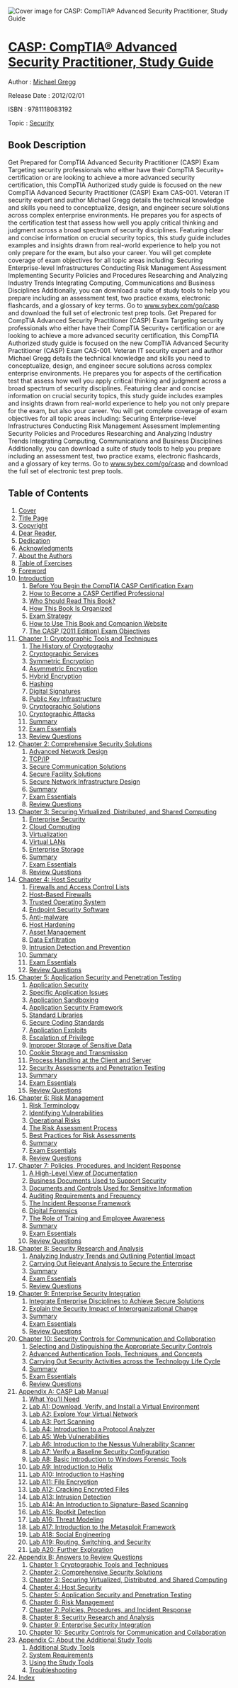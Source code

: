 ![Cover image for CASP: CompTIA® Advanced Security Practitioner, Study Guide](https://imgdetail.ebookreading.net/cover/cover/security/EB9781118083192.jpg)

[CASP: CompTIA® Advanced Security Practitioner, Study Guide](https://ebookreading.net/view/book/CASP%3A+CompTIA%C2%AE+Advanced+Security+Practitioner%2C+Study+Guide-EB9781118083192_1.html "CASP: CompTIA® Advanced Security Practitioner, Study Guide")
====================================================================================================================

Author : [Michael Gregg](https://ebookreading.net/search/author/Michael+Gregg)

Release Date : 2012/02/01

ISBN : 9781118083192

Topic : [Security](https://ebookreading.net/search/category/security)

Book Description
-----------------

Get Prepared for CompTIA Advanced Security Practitioner (CASP) Exam
Targeting security professionals who either have their CompTIA Security+ certification or are looking to achieve a more advanced security certification, this CompTIA Authorized study guide is focused on the new CompTIA Advanced Security Practitioner (CASP) Exam CAS-001. Veteran IT security expert and author Michael Gregg details the technical knowledge and skills you need to conceptualize, design, and engineer secure solutions across complex enterprise environments. He prepares you for aspects of the certification test that assess how well you apply critical thinking and judgment across a broad spectrum of security disciplines.
Featuring clear and concise information on crucial security topics, this study guide includes examples and insights drawn from real-world experience to help you not only prepare for the exam, but also your career. You will get complete coverage of exam objectives for all topic areas including:
Securing Enterprise-level Infrastructures
Conducting Risk Management Assessment
Implementing Security Policies and Procedures
Researching and Analyzing Industry Trends
Integrating Computing, Communications and Business Disciplines
Additionally, you can download a suite of study tools to help you prepare including an assessment test, two practice exams, electronic flashcards, and a glossary of key terms. Go to www.sybex.com/go/casp and download the full set of electronic test prep tools.
              Get Prepared for CompTIA Advanced Security Practitioner (CASP) Exam
Targeting security professionals who either have their CompTIA Security+ certification or are looking to achieve a more advanced security certification, this CompTIA Authorized study guide is focused on the new CompTIA Advanced Security Practitioner (CASP) Exam CAS-001. Veteran IT security expert and author Michael Gregg details the technical knowledge and skills you need to conceptualize, design, and engineer secure solutions across complex enterprise environments. He prepares you for aspects of the certification test that assess how well you apply critical thinking and judgment across a broad spectrum of security disciplines.
Featuring clear and concise information on crucial security topics, this study guide includes examples and insights drawn from real-world experience to help you not only prepare for the exam, but also your career. You will get complete coverage of exam objectives for all topic areas including:
Securing Enterprise-level Infrastructures
Conducting Risk Management Assessment
Implementing Security Policies and Procedures
Researching and Analyzing Industry Trends
Integrating Computing, Communications and Business Disciplines
Additionally, you can download a suite of study tools to help you prepare including an assessment test, two practice exams, electronic flashcards, and a glossary of key terms. Go to www.sybex.com/go/casp and download the full set of electronic test prep tools.
              
Table of Contents
-----------------

1. [Cover](https://ebookreading.net/view/book/CASP%3A+CompTIA%C2%AE+Advanced+Security+Practitioner%2C+Study+Guide-EB9781118083192_1.html)
1. [Title Page](https://ebookreading.net/view/book/CASP%3A+CompTIA%C2%AE+Advanced+Security+Practitioner%2C+Study+Guide-EB9781118083192_3.html)
1. [Copyright](https://ebookreading.net/view/book/CASP%3A+CompTIA%C2%AE+Advanced+Security+Practitioner%2C+Study+Guide-EB9781118083192_4.html)
1. [Dear Reader,](https://ebookreading.net/view/book/CASP%3A+CompTIA%C2%AE+Advanced+Security+Practitioner%2C+Study+Guide-EB9781118083192_5.html)
1. [Dedication](https://ebookreading.net/view/book/CASP%3A+CompTIA%C2%AE+Advanced+Security+Practitioner%2C+Study+Guide-EB9781118083192_6.html)
1. [Acknowledgments](https://ebookreading.net/view/book/CASP%3A+CompTIA%C2%AE+Advanced+Security+Practitioner%2C+Study+Guide-EB9781118083192_7.html)
1. [About the Authors](https://ebookreading.net/view/book/CASP%3A+CompTIA%C2%AE+Advanced+Security+Practitioner%2C+Study+Guide-EB9781118083192_8.html)
1. [Table of Exercises](https://ebookreading.net/view/book/CASP%3A+CompTIA%C2%AE+Advanced+Security+Practitioner%2C+Study+Guide-EB9781118083192_9.html)
1. [Foreword](https://ebookreading.net/view/book/CASP%3A+CompTIA%C2%AE+Advanced+Security+Practitioner%2C+Study+Guide-EB9781118083192_10.html)
1. [Introduction](https://ebookreading.net/view/book/CASP%3A+CompTIA%C2%AE+Advanced+Security+Practitioner%2C+Study+Guide-EB9781118083192_11.html)
    1. [Before You Begin the CompTIA CASP Certification Exam](https://ebookreading.net/view/book/CASP%3A+CompTIA%C2%AE+Advanced+Security+Practitioner%2C+Study+Guide-EB9781118083192_11.html#f09-anchor-1)
    1. [How to Become a CASP Certified Professional](https://ebookreading.net/view/book/CASP%3A+CompTIA%C2%AE+Advanced+Security+Practitioner%2C+Study+Guide-EB9781118083192_11.html#f09-anchor-2)
    1. [Who Should Read This Book?](https://ebookreading.net/view/book/CASP%3A+CompTIA%C2%AE+Advanced+Security+Practitioner%2C+Study+Guide-EB9781118083192_11.html#f09-anchor-3)
    1. [How This Book Is Organized](https://ebookreading.net/view/book/CASP%3A+CompTIA%C2%AE+Advanced+Security+Practitioner%2C+Study+Guide-EB9781118083192_11.html#f09-anchor-4)
    1. [Exam Strategy](https://ebookreading.net/view/book/CASP%3A+CompTIA%C2%AE+Advanced+Security+Practitioner%2C+Study+Guide-EB9781118083192_11.html#f09-anchor-5)
    1. [How to Use This Book and Companion Website](https://ebookreading.net/view/book/CASP%3A+CompTIA%C2%AE+Advanced+Security+Practitioner%2C+Study+Guide-EB9781118083192_11.html#f09-anchor-6)
    1. [The CASP (2011 Edition) Exam Objectives](https://ebookreading.net/view/book/CASP%3A+CompTIA%C2%AE+Advanced+Security+Practitioner%2C+Study+Guide-EB9781118083192_11.html#f09-anchor-7)
1. [Chapter 1: Cryptographic Tools and Techniques](https://ebookreading.net/view/book/CASP%3A+CompTIA%C2%AE+Advanced+Security+Practitioner%2C+Study+Guide-EB9781118083192_12.html)
    1. [The History of Cryptography](https://ebookreading.net/view/book/CASP%3A+CompTIA%C2%AE+Advanced+Security+Practitioner%2C+Study+Guide-EB9781118083192_12.html#c01-anchor-1)
    1. [Cryptographic Services](https://ebookreading.net/view/book/CASP%3A+CompTIA%C2%AE+Advanced+Security+Practitioner%2C+Study+Guide-EB9781118083192_12.html#c01-anchor-2)
    1. [Symmetric Encryption](https://ebookreading.net/view/book/CASP%3A+CompTIA%C2%AE+Advanced+Security+Practitioner%2C+Study+Guide-EB9781118083192_12.html#c01-anchor-3)
    1. [Asymmetric Encryption](https://ebookreading.net/view/book/CASP%3A+CompTIA%C2%AE+Advanced+Security+Practitioner%2C+Study+Guide-EB9781118083192_12.html#c01-anchor-4)
    1. [Hybrid Encryption](https://ebookreading.net/view/book/CASP%3A+CompTIA%C2%AE+Advanced+Security+Practitioner%2C+Study+Guide-EB9781118083192_12.html#c01-anchor-5)
    1. [Hashing](https://ebookreading.net/view/book/CASP%3A+CompTIA%C2%AE+Advanced+Security+Practitioner%2C+Study+Guide-EB9781118083192_12.html#c01-anchor-6)
    1. [Digital Signatures](https://ebookreading.net/view/book/CASP%3A+CompTIA%C2%AE+Advanced+Security+Practitioner%2C+Study+Guide-EB9781118083192_12.html#c01-anchor-7)
    1. [Public Key Infrastructure](https://ebookreading.net/view/book/CASP%3A+CompTIA%C2%AE+Advanced+Security+Practitioner%2C+Study+Guide-EB9781118083192_12.html#c01-anchor-8)
    1. [Cryptographic Solutions](https://ebookreading.net/view/book/CASP%3A+CompTIA%C2%AE+Advanced+Security+Practitioner%2C+Study+Guide-EB9781118083192_12.html#c01-anchor-9)
    1. [Cryptographic Attacks](https://ebookreading.net/view/book/CASP%3A+CompTIA%C2%AE+Advanced+Security+Practitioner%2C+Study+Guide-EB9781118083192_12.html#c01-anchor-10)
    1. [Summary](https://ebookreading.net/view/book/CASP%3A+CompTIA%C2%AE+Advanced+Security+Practitioner%2C+Study+Guide-EB9781118083192_12.html#c01-anchor-11)
    1. [Exam Essentials](https://ebookreading.net/view/book/CASP%3A+CompTIA%C2%AE+Advanced+Security+Practitioner%2C+Study+Guide-EB9781118083192_12.html#c01-anchor-12)
    1. [Review Questions](https://ebookreading.net/view/book/CASP%3A+CompTIA%C2%AE+Advanced+Security+Practitioner%2C+Study+Guide-EB9781118083192_12.html#c01-anchor-13)
1. [Chapter 2: Comprehensive Security Solutions](https://ebookreading.net/view/book/CASP%3A+CompTIA%C2%AE+Advanced+Security+Practitioner%2C+Study+Guide-EB9781118083192_13.html)
    1. [Advanced Network Design](https://ebookreading.net/view/book/CASP%3A+CompTIA%C2%AE+Advanced+Security+Practitioner%2C+Study+Guide-EB9781118083192_13.html#c02-anchor-1)
    1. [TCP/IP](https://ebookreading.net/view/book/CASP%3A+CompTIA%C2%AE+Advanced+Security+Practitioner%2C+Study+Guide-EB9781118083192_13.html#c02-anchor-2)
    1. [Secure Communication Solutions](https://ebookreading.net/view/book/CASP%3A+CompTIA%C2%AE+Advanced+Security+Practitioner%2C+Study+Guide-EB9781118083192_13.html#c02-anchor-3)
    1. [Secure Facility Solutions](https://ebookreading.net/view/book/CASP%3A+CompTIA%C2%AE+Advanced+Security+Practitioner%2C+Study+Guide-EB9781118083192_13.html#c02-anchor-4)
    1. [Secure Network Infrastructure Design](https://ebookreading.net/view/book/CASP%3A+CompTIA%C2%AE+Advanced+Security+Practitioner%2C+Study+Guide-EB9781118083192_13.html#c02-anchor-5)
    1. [Summary](https://ebookreading.net/view/book/CASP%3A+CompTIA%C2%AE+Advanced+Security+Practitioner%2C+Study+Guide-EB9781118083192_13.html#c02-anchor-6)
    1. [Exam Essentials](https://ebookreading.net/view/book/CASP%3A+CompTIA%C2%AE+Advanced+Security+Practitioner%2C+Study+Guide-EB9781118083192_13.html#c02-anchor-7)
    1. [Review Questions](https://ebookreading.net/view/book/CASP%3A+CompTIA%C2%AE+Advanced+Security+Practitioner%2C+Study+Guide-EB9781118083192_13.html#c02-anchor-8)
1. [Chapter 3: Securing Virtualized, Distributed, and Shared Computing](https://ebookreading.net/view/book/CASP%3A+CompTIA%C2%AE+Advanced+Security+Practitioner%2C+Study+Guide-EB9781118083192_14.html)
    1. [Enterprise Security](https://ebookreading.net/view/book/CASP%3A+CompTIA%C2%AE+Advanced+Security+Practitioner%2C+Study+Guide-EB9781118083192_14.html#c03-anchor-1)
    1. [Cloud Computing](https://ebookreading.net/view/book/CASP%3A+CompTIA%C2%AE+Advanced+Security+Practitioner%2C+Study+Guide-EB9781118083192_14.html#c03-anchor-2)
    1. [Virtualization](https://ebookreading.net/view/book/CASP%3A+CompTIA%C2%AE+Advanced+Security+Practitioner%2C+Study+Guide-EB9781118083192_14.html#c03-anchor-3)
    1. [Virtual LANs](https://ebookreading.net/view/book/CASP%3A+CompTIA%C2%AE+Advanced+Security+Practitioner%2C+Study+Guide-EB9781118083192_14.html#c03-anchor-4)
    1. [Enterprise Storage](https://ebookreading.net/view/book/CASP%3A+CompTIA%C2%AE+Advanced+Security+Practitioner%2C+Study+Guide-EB9781118083192_14.html#c03-anchor-5)
    1. [Summary](https://ebookreading.net/view/book/CASP%3A+CompTIA%C2%AE+Advanced+Security+Practitioner%2C+Study+Guide-EB9781118083192_14.html#c03-anchor-6)
    1. [Exam Essentials](https://ebookreading.net/view/book/CASP%3A+CompTIA%C2%AE+Advanced+Security+Practitioner%2C+Study+Guide-EB9781118083192_14.html#c03-anchor-7)
    1. [Review Questions](https://ebookreading.net/view/book/CASP%3A+CompTIA%C2%AE+Advanced+Security+Practitioner%2C+Study+Guide-EB9781118083192_14.html#c03-anchor-8)
1. [Chapter 4: Host Security](https://ebookreading.net/view/book/CASP%3A+CompTIA%C2%AE+Advanced+Security+Practitioner%2C+Study+Guide-EB9781118083192_15.html)
    1. [Firewalls and Access Control Lists](https://ebookreading.net/view/book/CASP%3A+CompTIA%C2%AE+Advanced+Security+Practitioner%2C+Study+Guide-EB9781118083192_15.html#c04-anchor-1)
    1. [Host-Based Firewalls](https://ebookreading.net/view/book/CASP%3A+CompTIA%C2%AE+Advanced+Security+Practitioner%2C+Study+Guide-EB9781118083192_15.html#c04-anchor-2)
    1. [Trusted Operating System](https://ebookreading.net/view/book/CASP%3A+CompTIA%C2%AE+Advanced+Security+Practitioner%2C+Study+Guide-EB9781118083192_15.html#c04-anchor-3)
    1. [Endpoint Security Software](https://ebookreading.net/view/book/CASP%3A+CompTIA%C2%AE+Advanced+Security+Practitioner%2C+Study+Guide-EB9781118083192_15.html#c04-anchor-4)
    1. [Anti-malware](https://ebookreading.net/view/book/CASP%3A+CompTIA%C2%AE+Advanced+Security+Practitioner%2C+Study+Guide-EB9781118083192_15.html#c04-anchor-5)
    1. [Host Hardening](https://ebookreading.net/view/book/CASP%3A+CompTIA%C2%AE+Advanced+Security+Practitioner%2C+Study+Guide-EB9781118083192_15.html#c04-anchor-6)
    1. [Asset Management](https://ebookreading.net/view/book/CASP%3A+CompTIA%C2%AE+Advanced+Security+Practitioner%2C+Study+Guide-EB9781118083192_15.html#c04-anchor-7)
    1. [Data Exfiltration](https://ebookreading.net/view/book/CASP%3A+CompTIA%C2%AE+Advanced+Security+Practitioner%2C+Study+Guide-EB9781118083192_15.html#c04-anchor-8)
    1. [Intrusion Detection and Prevention](https://ebookreading.net/view/book/CASP%3A+CompTIA%C2%AE+Advanced+Security+Practitioner%2C+Study+Guide-EB9781118083192_15.html#c04-anchor-9)
    1. [Summary](https://ebookreading.net/view/book/CASP%3A+CompTIA%C2%AE+Advanced+Security+Practitioner%2C+Study+Guide-EB9781118083192_15.html#c04-anchor-10)
    1. [Exam Essentials](https://ebookreading.net/view/book/CASP%3A+CompTIA%C2%AE+Advanced+Security+Practitioner%2C+Study+Guide-EB9781118083192_15.html#c04-anchor-11)
    1. [Review Questions](https://ebookreading.net/view/book/CASP%3A+CompTIA%C2%AE+Advanced+Security+Practitioner%2C+Study+Guide-EB9781118083192_15.html#c04-anchor-12)
1. [Chapter 5: Application Security and Penetration Testing](https://ebookreading.net/view/book/CASP%3A+CompTIA%C2%AE+Advanced+Security+Practitioner%2C+Study+Guide-EB9781118083192_16.html)
    1. [Application Security](https://ebookreading.net/view/book/CASP%3A+CompTIA%C2%AE+Advanced+Security+Practitioner%2C+Study+Guide-EB9781118083192_16.html#c05-anchor-1)
    1. [Specific Application Issues](https://ebookreading.net/view/book/CASP%3A+CompTIA%C2%AE+Advanced+Security+Practitioner%2C+Study+Guide-EB9781118083192_16.html#c05-anchor-2)
    1. [Application Sandboxing](https://ebookreading.net/view/book/CASP%3A+CompTIA%C2%AE+Advanced+Security+Practitioner%2C+Study+Guide-EB9781118083192_16.html#c05-anchor-3)
    1. [Application Security Framework](https://ebookreading.net/view/book/CASP%3A+CompTIA%C2%AE+Advanced+Security+Practitioner%2C+Study+Guide-EB9781118083192_16.html#c05-anchor-4)
    1. [Standard Libraries](https://ebookreading.net/view/book/CASP%3A+CompTIA%C2%AE+Advanced+Security+Practitioner%2C+Study+Guide-EB9781118083192_16.html#c05-anchor-5)
    1. [Secure Coding Standards](https://ebookreading.net/view/book/CASP%3A+CompTIA%C2%AE+Advanced+Security+Practitioner%2C+Study+Guide-EB9781118083192_16.html#c05-anchor-6)
    1. [Application Exploits](https://ebookreading.net/view/book/CASP%3A+CompTIA%C2%AE+Advanced+Security+Practitioner%2C+Study+Guide-EB9781118083192_16.html#c05-anchor-7)
    1. [Escalation of Privilege](https://ebookreading.net/view/book/CASP%3A+CompTIA%C2%AE+Advanced+Security+Practitioner%2C+Study+Guide-EB9781118083192_16.html#c05-anchor-8)
    1. [Improper Storage of Sensitive Data](https://ebookreading.net/view/book/CASP%3A+CompTIA%C2%AE+Advanced+Security+Practitioner%2C+Study+Guide-EB9781118083192_16.html#c05-anchor-9)
    1. [Cookie Storage and Transmission](https://ebookreading.net/view/book/CASP%3A+CompTIA%C2%AE+Advanced+Security+Practitioner%2C+Study+Guide-EB9781118083192_16.html#c05-anchor-10)
    1. [Process Handling at the Client and Server](https://ebookreading.net/view/book/CASP%3A+CompTIA%C2%AE+Advanced+Security+Practitioner%2C+Study+Guide-EB9781118083192_16.html#c05-anchor-11)
    1. [Security Assessments and Penetration Testing](https://ebookreading.net/view/book/CASP%3A+CompTIA%C2%AE+Advanced+Security+Practitioner%2C+Study+Guide-EB9781118083192_16.html#c05-anchor-12)
    1. [Summary](https://ebookreading.net/view/book/CASP%3A+CompTIA%C2%AE+Advanced+Security+Practitioner%2C+Study+Guide-EB9781118083192_16.html#c05-anchor-13)
    1. [Exam Essentials](https://ebookreading.net/view/book/CASP%3A+CompTIA%C2%AE+Advanced+Security+Practitioner%2C+Study+Guide-EB9781118083192_16.html#c05-anchor-14)
    1. [Review Questions](https://ebookreading.net/view/book/CASP%3A+CompTIA%C2%AE+Advanced+Security+Practitioner%2C+Study+Guide-EB9781118083192_16.html#c05-anchor-15)
1. [Chapter 6: Risk Management](https://ebookreading.net/view/book/CASP%3A+CompTIA%C2%AE+Advanced+Security+Practitioner%2C+Study+Guide-EB9781118083192_17.html)
    1. [Risk Terminology](https://ebookreading.net/view/book/CASP%3A+CompTIA%C2%AE+Advanced+Security+Practitioner%2C+Study+Guide-EB9781118083192_17.html#c06-anchor-1)
    1. [Identifying Vulnerabilities](https://ebookreading.net/view/book/CASP%3A+CompTIA%C2%AE+Advanced+Security+Practitioner%2C+Study+Guide-EB9781118083192_17.html#c06-anchor-2)
    1. [Operational Risks](https://ebookreading.net/view/book/CASP%3A+CompTIA%C2%AE+Advanced+Security+Practitioner%2C+Study+Guide-EB9781118083192_17.html#c06-anchor-3)
    1. [The Risk Assessment Process](https://ebookreading.net/view/book/CASP%3A+CompTIA%C2%AE+Advanced+Security+Practitioner%2C+Study+Guide-EB9781118083192_17.html#c06-anchor-4)
    1. [Best Practices for Risk Assessments](https://ebookreading.net/view/book/CASP%3A+CompTIA%C2%AE+Advanced+Security+Practitioner%2C+Study+Guide-EB9781118083192_17.html#c06-anchor-5)
    1. [Summary](https://ebookreading.net/view/book/CASP%3A+CompTIA%C2%AE+Advanced+Security+Practitioner%2C+Study+Guide-EB9781118083192_17.html#c06-anchor-6)
    1. [Exam Essentials](https://ebookreading.net/view/book/CASP%3A+CompTIA%C2%AE+Advanced+Security+Practitioner%2C+Study+Guide-EB9781118083192_17.html#c06-anchor-7)
    1. [Review Questions](https://ebookreading.net/view/book/CASP%3A+CompTIA%C2%AE+Advanced+Security+Practitioner%2C+Study+Guide-EB9781118083192_17.html#c06-anchor-8)
1. [Chapter 7: Policies, Procedures, and Incident Response](https://ebookreading.net/view/book/CASP%3A+CompTIA%C2%AE+Advanced+Security+Practitioner%2C+Study+Guide-EB9781118083192_18.html)
    1. [A High-Level View of Documentation](https://ebookreading.net/view/book/CASP%3A+CompTIA%C2%AE+Advanced+Security+Practitioner%2C+Study+Guide-EB9781118083192_18.html#c07-anchor-1)
    1. [Business Documents Used to Support Security](https://ebookreading.net/view/book/CASP%3A+CompTIA%C2%AE+Advanced+Security+Practitioner%2C+Study+Guide-EB9781118083192_18.html#c07-anchor-2)
    1. [Documents and Controls Used for Sensitive Information](https://ebookreading.net/view/book/CASP%3A+CompTIA%C2%AE+Advanced+Security+Practitioner%2C+Study+Guide-EB9781118083192_18.html#c07-anchor-3)
    1. [Auditing Requirements and Frequency](https://ebookreading.net/view/book/CASP%3A+CompTIA%C2%AE+Advanced+Security+Practitioner%2C+Study+Guide-EB9781118083192_18.html#c07-anchor-4)
    1. [The Incident Response Framework](https://ebookreading.net/view/book/CASP%3A+CompTIA%C2%AE+Advanced+Security+Practitioner%2C+Study+Guide-EB9781118083192_18.html#c07-anchor-5)
    1. [Digital Forensics](https://ebookreading.net/view/book/CASP%3A+CompTIA%C2%AE+Advanced+Security+Practitioner%2C+Study+Guide-EB9781118083192_18.html#c07-anchor-6)
    1. [The Role of Training and Employee Awareness](https://ebookreading.net/view/book/CASP%3A+CompTIA%C2%AE+Advanced+Security+Practitioner%2C+Study+Guide-EB9781118083192_18.html#c07-anchor-7)
    1. [Summary](https://ebookreading.net/view/book/CASP%3A+CompTIA%C2%AE+Advanced+Security+Practitioner%2C+Study+Guide-EB9781118083192_18.html#c07-anchor-8)
    1. [Exam Essentials](https://ebookreading.net/view/book/CASP%3A+CompTIA%C2%AE+Advanced+Security+Practitioner%2C+Study+Guide-EB9781118083192_18.html#c07-anchor-9)
    1. [Review Questions](https://ebookreading.net/view/book/CASP%3A+CompTIA%C2%AE+Advanced+Security+Practitioner%2C+Study+Guide-EB9781118083192_18.html#c07-anchor-10)
1. [Chapter 8: Security Research and Analysis](https://ebookreading.net/view/book/CASP%3A+CompTIA%C2%AE+Advanced+Security+Practitioner%2C+Study+Guide-EB9781118083192_19.html)
    1. [Analyzing Industry Trends and Outlining Potential Impact ](https://ebookreading.net/view/book/CASP%3A+CompTIA%C2%AE+Advanced+Security+Practitioner%2C+Study+Guide-EB9781118083192_19.html#c08-anchor-1)
    1. [Carrying Out Relevant Analysis to Secure the Enterprise](https://ebookreading.net/view/book/CASP%3A+CompTIA%C2%AE+Advanced+Security+Practitioner%2C+Study+Guide-EB9781118083192_19.html#c08-anchor-2)
    1. [Summary](https://ebookreading.net/view/book/CASP%3A+CompTIA%C2%AE+Advanced+Security+Practitioner%2C+Study+Guide-EB9781118083192_19.html#c08-anchor-3)
    1. [Exam Essentials](https://ebookreading.net/view/book/CASP%3A+CompTIA%C2%AE+Advanced+Security+Practitioner%2C+Study+Guide-EB9781118083192_19.html#c08-anchor-4)
    1. [Review Questions](https://ebookreading.net/view/book/CASP%3A+CompTIA%C2%AE+Advanced+Security+Practitioner%2C+Study+Guide-EB9781118083192_19.html#c08-anchor-5)
1. [Chapter 9: Enterprise Security Integration](https://ebookreading.net/view/book/CASP%3A+CompTIA%C2%AE+Advanced+Security+Practitioner%2C+Study+Guide-EB9781118083192_20.html)
    1. [Integrate Enterprise Disciplines to Achieve Secure Solutions](https://ebookreading.net/view/book/CASP%3A+CompTIA%C2%AE+Advanced+Security+Practitioner%2C+Study+Guide-EB9781118083192_20.html#c09-anchor-1)
    1. [Explain the Security Impact of Interorganizational Change](https://ebookreading.net/view/book/CASP%3A+CompTIA%C2%AE+Advanced+Security+Practitioner%2C+Study+Guide-EB9781118083192_20.html#c09-anchor-2)
    1. [Summary](https://ebookreading.net/view/book/CASP%3A+CompTIA%C2%AE+Advanced+Security+Practitioner%2C+Study+Guide-EB9781118083192_20.html#c09-anchor-3)
    1. [Exam Essentials](https://ebookreading.net/view/book/CASP%3A+CompTIA%C2%AE+Advanced+Security+Practitioner%2C+Study+Guide-EB9781118083192_20.html#c09-anchor-4)
    1. [Review Questions](https://ebookreading.net/view/book/CASP%3A+CompTIA%C2%AE+Advanced+Security+Practitioner%2C+Study+Guide-EB9781118083192_20.html#c09-anchor-5)
1. [Chapter 10: Security Controls for Communication and Collaboration](https://ebookreading.net/view/book/CASP%3A+CompTIA%C2%AE+Advanced+Security+Practitioner%2C+Study+Guide-EB9781118083192_21.html)
    1. [Selecting and Distinguishing the Appropriate Security Controls](https://ebookreading.net/view/book/CASP%3A+CompTIA%C2%AE+Advanced+Security+Practitioner%2C+Study+Guide-EB9781118083192_21.html#c10-anchor-1)
    1. [Advanced Authentication Tools, Techniques, and Concepts](https://ebookreading.net/view/book/CASP%3A+CompTIA%C2%AE+Advanced+Security+Practitioner%2C+Study+Guide-EB9781118083192_21.html#c10-anchor-2)
    1. [Carrying Out Security Activities across the Technology Life Cycle](https://ebookreading.net/view/book/CASP%3A+CompTIA%C2%AE+Advanced+Security+Practitioner%2C+Study+Guide-EB9781118083192_21.html#c10-anchor-3)
    1. [Summary](https://ebookreading.net/view/book/CASP%3A+CompTIA%C2%AE+Advanced+Security+Practitioner%2C+Study+Guide-EB9781118083192_21.html#c10-anchor-4)
    1. [Exam Essentials](https://ebookreading.net/view/book/CASP%3A+CompTIA%C2%AE+Advanced+Security+Practitioner%2C+Study+Guide-EB9781118083192_21.html#c10-anchor-5)
    1. [Review Questions](https://ebookreading.net/view/book/CASP%3A+CompTIA%C2%AE+Advanced+Security+Practitioner%2C+Study+Guide-EB9781118083192_21.html#c10-anchor-6)
1. [Appendix A: CASP Lab Manual](https://ebookreading.net/view/book/CASP%3A+CompTIA%C2%AE+Advanced+Security+Practitioner%2C+Study+Guide-EB9781118083192_22.html)
    1. [What You’ll Need](https://ebookreading.net/view/book/CASP%3A+CompTIA%C2%AE+Advanced+Security+Practitioner%2C+Study+Guide-EB9781118083192_22.html#bapp01-anchor-1)
    1. [Lab A1: Download, Verify, and Install a Virtual Environment](https://ebookreading.net/view/book/CASP%3A+CompTIA%C2%AE+Advanced+Security+Practitioner%2C+Study+Guide-EB9781118083192_22.html#bapp01-anchor-2)
    1. [Lab A2: Explore Your Virtual Network](https://ebookreading.net/view/book/CASP%3A+CompTIA%C2%AE+Advanced+Security+Practitioner%2C+Study+Guide-EB9781118083192_22.html#bapp01-anchor-3)
    1. [Lab A3: Port Scanning](https://ebookreading.net/view/book/CASP%3A+CompTIA%C2%AE+Advanced+Security+Practitioner%2C+Study+Guide-EB9781118083192_22.html#bapp01-anchor-4)
    1. [Lab A4: Introduction to a Protocol Analyzer](https://ebookreading.net/view/book/CASP%3A+CompTIA%C2%AE+Advanced+Security+Practitioner%2C+Study+Guide-EB9781118083192_22.html#bapp01-anchor-5)
    1. [Lab A5: Web Vulnerabilities](https://ebookreading.net/view/book/CASP%3A+CompTIA%C2%AE+Advanced+Security+Practitioner%2C+Study+Guide-EB9781118083192_22.html#bapp01-anchor-6)
    1. [Lab A6: Introduction to the Nessus Vulnerability Scanner](https://ebookreading.net/view/book/CASP%3A+CompTIA%C2%AE+Advanced+Security+Practitioner%2C+Study+Guide-EB9781118083192_22.html#bapp01-anchor-7)
    1. [Lab A7: Verify a Baseline Security Configuration](https://ebookreading.net/view/book/CASP%3A+CompTIA%C2%AE+Advanced+Security+Practitioner%2C+Study+Guide-EB9781118083192_22.html#bapp01-anchor-8)
    1. [Lab A8: Basic Introduction to Windows Forensic Tools](https://ebookreading.net/view/book/CASP%3A+CompTIA%C2%AE+Advanced+Security+Practitioner%2C+Study+Guide-EB9781118083192_22.html#bapp01-anchor-9)
    1. [Lab A9: Introduction to Helix](https://ebookreading.net/view/book/CASP%3A+CompTIA%C2%AE+Advanced+Security+Practitioner%2C+Study+Guide-EB9781118083192_22.html#bapp01-anchor-10)
    1. [Lab A10: Introduction to Hashing](https://ebookreading.net/view/book/CASP%3A+CompTIA%C2%AE+Advanced+Security+Practitioner%2C+Study+Guide-EB9781118083192_22.html#bapp01-anchor-11)
    1. [Lab A11: File Encryption](https://ebookreading.net/view/book/CASP%3A+CompTIA%C2%AE+Advanced+Security+Practitioner%2C+Study+Guide-EB9781118083192_22.html#bapp01-anchor-12)
    1. [Lab A12: Cracking Encrypted Files](https://ebookreading.net/view/book/CASP%3A+CompTIA%C2%AE+Advanced+Security+Practitioner%2C+Study+Guide-EB9781118083192_22.html#bapp01-anchor-13)
    1. [Lab A13: Intrusion Detection](https://ebookreading.net/view/book/CASP%3A+CompTIA%C2%AE+Advanced+Security+Practitioner%2C+Study+Guide-EB9781118083192_22.html#bapp01-anchor-14)
    1. [Lab A14: An Introduction to Signature-Based Scanning](https://ebookreading.net/view/book/CASP%3A+CompTIA%C2%AE+Advanced+Security+Practitioner%2C+Study+Guide-EB9781118083192_22.html#bapp01-anchor-15)
    1. [Lab A15: Rootkit Detection](https://ebookreading.net/view/book/CASP%3A+CompTIA%C2%AE+Advanced+Security+Practitioner%2C+Study+Guide-EB9781118083192_22.html#bapp01-anchor-16)
    1. [Lab A16: Threat Modeling](https://ebookreading.net/view/book/CASP%3A+CompTIA%C2%AE+Advanced+Security+Practitioner%2C+Study+Guide-EB9781118083192_22.html#bapp01-anchor-17)
    1. [Lab A17: Introduction to the Metasploit Framework](https://ebookreading.net/view/book/CASP%3A+CompTIA%C2%AE+Advanced+Security+Practitioner%2C+Study+Guide-EB9781118083192_22.html#bapp01-anchor-18)
    1. [Lab A18: Social Engineering](https://ebookreading.net/view/book/CASP%3A+CompTIA%C2%AE+Advanced+Security+Practitioner%2C+Study+Guide-EB9781118083192_22.html#bapp01-anchor-19)
    1. [Lab A19: Routing, Switching, and Security](https://ebookreading.net/view/book/CASP%3A+CompTIA%C2%AE+Advanced+Security+Practitioner%2C+Study+Guide-EB9781118083192_22.html#bapp01-anchor-20)
    1. [Lab A20: Further Exploration](https://ebookreading.net/view/book/CASP%3A+CompTIA%C2%AE+Advanced+Security+Practitioner%2C+Study+Guide-EB9781118083192_22.html#bapp01-anchor-21)
1. [Appendix B: Answers to Review Questions](https://ebookreading.net/view/book/CASP%3A+CompTIA%C2%AE+Advanced+Security+Practitioner%2C+Study+Guide-EB9781118083192_23.html)
    1. [Chapter 1: Cryptographic Tools and Techniques](https://ebookreading.net/view/book/CASP%3A+CompTIA%C2%AE+Advanced+Security+Practitioner%2C+Study+Guide-EB9781118083192_23.html#bapp02-anchor-1)
    1. [Chapter 2: Comprehensive Security Solutions](https://ebookreading.net/view/book/CASP%3A+CompTIA%C2%AE+Advanced+Security+Practitioner%2C+Study+Guide-EB9781118083192_23.html#bapp02-anchor-2)
    1. [Chapter 3: Securing Virtualized, Distributed, and Shared Computing](https://ebookreading.net/view/book/CASP%3A+CompTIA%C2%AE+Advanced+Security+Practitioner%2C+Study+Guide-EB9781118083192_23.html#bapp02-anchor-3)
    1. [Chapter 4: Host Security](https://ebookreading.net/view/book/CASP%3A+CompTIA%C2%AE+Advanced+Security+Practitioner%2C+Study+Guide-EB9781118083192_23.html#bapp02-anchor-4)
    1. [Chapter 5: Application Security and Penetration Testing](https://ebookreading.net/view/book/CASP%3A+CompTIA%C2%AE+Advanced+Security+Practitioner%2C+Study+Guide-EB9781118083192_23.html#bapp02-anchor-5)
    1. [Chapter 6: Risk Management](https://ebookreading.net/view/book/CASP%3A+CompTIA%C2%AE+Advanced+Security+Practitioner%2C+Study+Guide-EB9781118083192_23.html#bapp02-anchor-6)
    1. [Chapter 7: Policies, Procedures, and Incident Response](https://ebookreading.net/view/book/CASP%3A+CompTIA%C2%AE+Advanced+Security+Practitioner%2C+Study+Guide-EB9781118083192_23.html#bapp02-anchor-7)
    1. [Chapter 8: Security Research and Analysis](https://ebookreading.net/view/book/CASP%3A+CompTIA%C2%AE+Advanced+Security+Practitioner%2C+Study+Guide-EB9781118083192_23.html#bapp02-anchor-8)
    1. [Chapter 9: Enterprise Security Integration](https://ebookreading.net/view/book/CASP%3A+CompTIA%C2%AE+Advanced+Security+Practitioner%2C+Study+Guide-EB9781118083192_23.html#bapp02-anchor-9)
    1. [Chapter 10: Security Controls for Communication and Collaboration](https://ebookreading.net/view/book/CASP%3A+CompTIA%C2%AE+Advanced+Security+Practitioner%2C+Study+Guide-EB9781118083192_23.html#bapp02-anchor-10)
1. [Appendix C: About the Additional Study Tools](https://ebookreading.net/view/book/CASP%3A+CompTIA%C2%AE+Advanced+Security+Practitioner%2C+Study+Guide-EB9781118083192_25.html)
    1. [Additional Study Tools](https://ebookreading.net/view/book/CASP%3A+CompTIA%C2%AE+Advanced+Security+Practitioner%2C+Study+Guide-EB9781118083192_25.html#bapp03-anchor-1)
    1. [System Requirements](https://ebookreading.net/view/book/CASP%3A+CompTIA%C2%AE+Advanced+Security+Practitioner%2C+Study+Guide-EB9781118083192_25.html#bapp03-anchor-2)
    1. [Using the Study Tools](https://ebookreading.net/view/book/CASP%3A+CompTIA%C2%AE+Advanced+Security+Practitioner%2C+Study+Guide-EB9781118083192_25.html#bapp03-anchor-3)
    1. [Troubleshooting](https://ebookreading.net/view/book/CASP%3A+CompTIA%C2%AE+Advanced+Security+Practitioner%2C+Study+Guide-EB9781118083192_25.html#bapp03-anchor-4)
1. [Index](https://ebookreading.net/view/book/CASP%3A+CompTIA%C2%AE+Advanced+Security+Practitioner%2C+Study+Guide-EB9781118083192_0.html)
